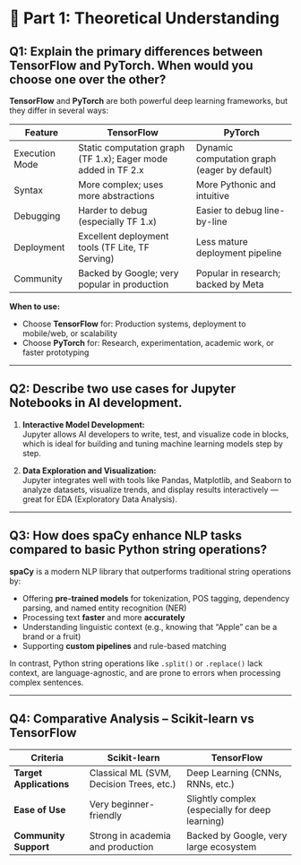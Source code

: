 
# 🧠 Part 1: Theoretical Understanding

## Q1: Explain the primary differences between TensorFlow and PyTorch. When would you choose one over the other?

**TensorFlow** and **PyTorch** are both powerful deep learning frameworks, but they differ in several ways:

| Feature         | TensorFlow                          | PyTorch                             |
|----------------|-------------------------------------|-------------------------------------|
| Execution Mode | Static computation graph (TF 1.x); Eager mode added in TF 2.x | Dynamic computation graph (eager by default) |
| Syntax         | More complex; uses more abstractions | More Pythonic and intuitive        |
| Debugging      | Harder to debug (especially TF 1.x) | Easier to debug line-by-line       |
| Deployment     | Excellent deployment tools (TF Lite, TF Serving) | Less mature deployment pipeline   |
| Community      | Backed by Google; very popular in production | Popular in research; backed by Meta |

**When to use:**
- Choose **TensorFlow** for: Production systems, deployment to mobile/web, or scalability
- Choose **PyTorch** for: Research, experimentation, academic work, or faster prototyping

---

## Q2: Describe two use cases for Jupyter Notebooks in AI development.

1. **Interactive Model Development:**  
   Jupyter allows AI developers to write, test, and visualize code in blocks, which is ideal for building and tuning machine learning models step by step.

2. **Data Exploration and Visualization:**  
   Jupyter integrates well with tools like Pandas, Matplotlib, and Seaborn to analyze datasets, visualize trends, and display results interactively — great for EDA (Exploratory Data Analysis).

---

## Q3: How does spaCy enhance NLP tasks compared to basic Python string operations?

**spaCy** is a modern NLP library that outperforms traditional string operations by:

- Offering **pre-trained models** for tokenization, POS tagging, dependency parsing, and named entity recognition (NER)
- Processing text **faster** and more **accurately**
- Understanding linguistic context (e.g., knowing that “Apple” can be a brand or a fruit)
- Supporting **custom pipelines** and rule-based matching

In contrast, Python string operations like `.split()` or `.replace()` lack context, are language-agnostic, and are prone to errors when processing complex sentences.

---

## Q4: Comparative Analysis – Scikit-learn vs TensorFlow

| Criteria           | Scikit-learn                               | TensorFlow                           |
|--------------------|---------------------------------------------|--------------------------------------|
| **Target Applications** | Classical ML (SVM, Decision Trees, etc.) | Deep Learning (CNNs, RNNs, etc.)     |
| **Ease of Use**        | Very beginner-friendly                   | Slightly complex (especially for deep learning) |
| **Community Support**  | Strong in academia and production        | Backed by Google, very large ecosystem |
